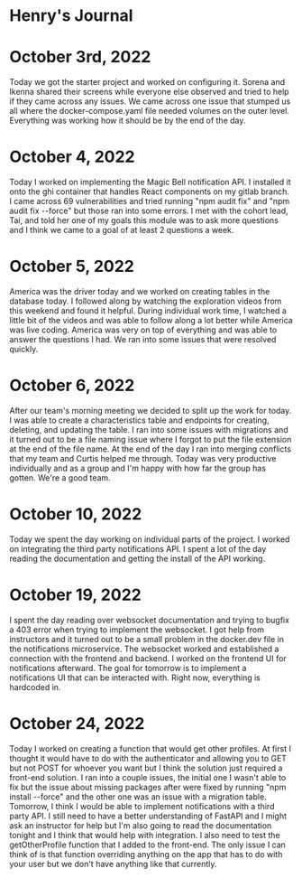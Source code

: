 # Henry's Journal

# October 3rd, 2022

Today we got the starter project and worked on configuring it.
Sorena and Ikenna shared their screens while everyone else
observed and tried to help if they came across any issues.
We came across one issue that stumped us all where the
docker-compose.yaml file needed volumes on the outer level.
Everything was working how it should be by the end of the day.

# October 4, 2022

Today I worked on implementing the Magic Bell notification API.
I installed it onto the ghi container that handles React components
on my gitlab branch. I came across 69 vulnerabilities and tried
running "npm audit fix" and "npm audit fix --force" but those ran
into some errors. I met with the cohort lead, Tai, and told her
one of my goals this module was to ask more questions and I think
we came to a goal of at least 2 questions a week.

# October 5, 2022

America was the driver today and we worked on creating tables in
the database today. I followed along by watching the exploration
videos from this weekend and found it helpful. During individual
work time, I watched a little bit of the videos and was able to
follow along a lot better while America was live coding. America
was very on top of everything and was able to answer the questions
I had. We ran into some issues that were resolved quickly.

# October 6, 2022

After our team's morning meeting we decided to split up the work
for today. I was able to create a characteristics table and endpoints
for creating, deleting, and updating the table. I ran into some issues
with migrations and it turned out to be a file naming issue where I forgot
to put the file extension at the end of the file name. At the end of the
day I ran into merging conflicts that my team and Curtis helped me through.
Today was very productive individually and as a group and I'm happy
with how far the group has gotten. We're a good team.

# October 10, 2022

Today we spent the day working on individual parts of the project.
I worked on integrating the third party notifications API. I spent
a lot of the day reading the documentation and getting the install
of the API working.

# October 19, 2022

I spent the day reading over websocket documentation and trying to bugfix
a 403 error when trying to implement the websocket. I got help from
instructors and it turned out to be a small problem in the docker.dev file
in the notifications microservice. The websocket worked and established
a connection with the frontend and backend. I worked on the frontend UI
for notifications afterward. The goal for tomorrow is to implement a
notifications UI that can be interacted with. Right now, everything
is hardcoded in.

# October 24, 2022

Today I worked on creating a function that would get other profiles. At 
first I thought it would have to do with the authenticator and allowing you 
to GET but not POST for whoever you want but I think the solution just required
a front-end solution. I ran into a couple issues, the initial one I wasn't able 
to fix but the issue about missing packages after were fixed by running "npm install --force" and the other one was an issue with a migration table. Tomorrow, I think 
I would be able to implement notifications with a third party API. I still need to
have a better understanding of FastAPI and I might ask an instructor for help but I'm
also going to read the documentation tonight and I think that would help with integration.
I also need to test the getOtherProfile function that I added to the front-end. The only issue I can think of is that function overriding anything on the app that has to do with your user but we don't have anything like that currently.

